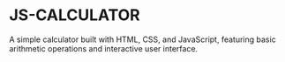 # JS-CALCULATOR
A simple calculator built with HTML, CSS, and JavaScript, featuring basic arithmetic operations and interactive user interface.
